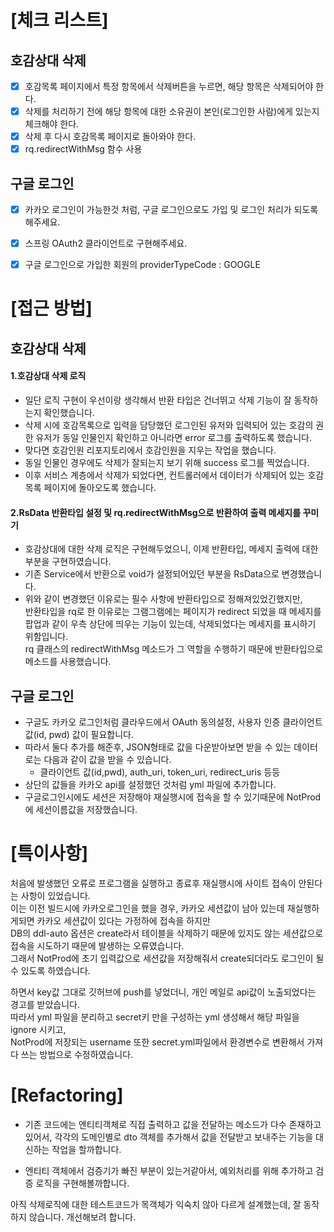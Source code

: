 # **[체크 리스트]**

## 호감상대 삭제

- [x] 호감목록 페이지에서 특정 항목에서 삭제버튼을 누르면, 해당 항목은 삭제되어야 한다.
- [x] 삭제를 처리하기 전에 해당 항목에 대한 소유권이 본인(로그인한 사람)에게 있는지 체크해야 한다.
- [x] 삭제 후 다시 호감목록 페이지로 돌아와야 한다.
- [x] rq.redirectWithMsg 함수 사용

## 구글 로그인

- [x]  카카오 로그인이 가능한것 처럼, 구글 로그인으로도 가입 및 로그인 처리가 되도록 해주세요.
- [x]  스프링 OAuth2 클라이언트로 구현해주세요.
- [x] 구글 로그인으로 가입한 회원의 providerTypeCode : GOOGLE


# **[접근 방법]**

## 호감상대 삭제

#### 1.호감상대 삭제 로직

- 일단 로직 구현이 우선이랑 생각해서 반환 타입은 건너뛰고 삭제 기능이 잘 동작하는지 확인했습니다.
- 삭제 시에 호감목록으로 입력을 담당했던 로그인된 유저와 입력되어 있는 호감의 권한 유저가 동일 인물인지 확인하고 아니라면 error 로그를 출력하도록 했습니다.
- 맞다면 호감인원 리포지토리에서 호감인원을 지우는 작업을 했습니다. 
- 동일 인물인 경우에도 삭제가 잘되는지 보기 위해 success 로그를 찍었습니다.
- 이후 서비스 계층에서 삭제가 되었다면, 컨트롤러에서 데이터가 삭제되어 있는 호감목록 페이지에 돌아오도록 했습니다.

#### 2.RsData 반환타입 설정 및 rq.redirectWithMsg으로 반환하여 출력 메세지를 꾸미기

- 호감상대에 대한 삭제 로직은 구현해두었으니, 이제 반환타입, 메세지 출력에 대한 부분을 구현하였습니다.
- 기존 Service에서 반환으로 void가 설정되어있던 부분을 RsData<LikeablePerson>으로 변경했습니다.
- 위와 같이 변경했던 이유로는 필수 사항에 반환타입으로 정해져있었긴했지만,<br>
반환타입을 rq로 한 이유로는 그램그램에는 페이지가 redirect 되었을 때 메세지를 팝업과 같이 우측 상단에 띄우는 기능이 있는데, 삭제되었다는 메세지를 표시하기 위함입니다.<br>
rq 클래스의 redirectWithMsg 메소드가 그 역할을 수행하기 때문에 반환타입으로 메소드를 사용했습니다.

## 구글 로그인

- 구글도 카카오 로그인처럼 클라우드에서 OAuth 동의설정, 사용자 인증 클라이언트 값(id, pwd) 값이 필요합니다.
- 따라서 둘다 추가를 해준후, JSON형태로 값을 다운받아보면 받을 수 있는 데이터로는 다음과 같이 값을 받을 수 있습니다.
  - 클라이언트 값(id,pwd), auth_uri, token_uri, redirect_uris 등등
- 상단의 값들을 카카오 api를 설정했던 것처럼 yml 파일에 추가합니다.
- 구글로그인시에도 세션은 저장해야 재실행시에 접속을 할 수 있기때문에 NotProd에 세션이름값을 저장했습니다.


# **[특이사항]**

처음에 발생했던 오류로 프로그램을 실행하고 종료후 재실행시에 사이트 접속이 안된다는 사항이 있었습니다.<br>
이는 이전 빌드시에 카카오로그인을 했을 경우, 카카오 세션값이 남아 있는데 재실행하게되면 카카오 세션값이 있다는 가정하에 접속을 하지만<br>
DB의 ddl-auto 옵션은 create라서 테이블을 삭제하기 때문에 있지도 않는 세션값으로 접속을 시도하기 때문에 발생하는 오류였습니다.<br>
그래서 NotProd에 초기 입력값으로 세션값을 저장해줘서 create되더라도 로그인이 될 수 있도록 하였습니다.

하면서 key값 그대로 깃허브에 push를 넣었더니, 개인 메일로 api값이 노출되었다는 경고를 받았습니다. <br>
따라서 yml 파일을 분리하고 secret키 만을 구성하는 yml 생성해서 해당 파일을 ignore 시키고, <br>
NotProd에 저장되는 username 또한 secret.yml파일에서 환경변수로 변환해서 가져다 쓰는 방법으로 수정하였습니다.

# **[Refactoring]**
- 기존 코드에는 엔티티객체로 직접 출력하고 값을 전달하는 메소드가 다수 존재하고 있어서, 각각의 도메인별로 dto 객체를 추가해서 값을 전달받고 보내주는 기능을 대신하는 작업을 할까합니다.
  

- 엔티티 객체에서 검증기가 빠진 부분이 있는거같아서, 예외처리를 위해 추가하고 검증 로직을 구현해볼까합니다.

아직 삭제로직에 대한 테스트코드가 목객체가 익숙치 않아 다르게 설계했는데, 잘 동작하지 않습니다. 개선해보려 합니다.